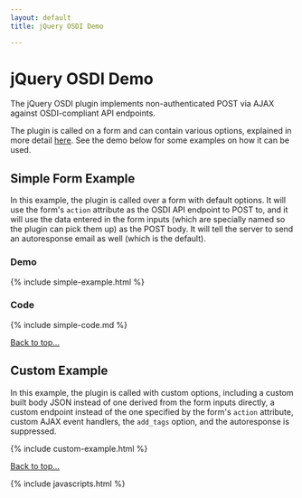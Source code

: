 ```yaml
---
layout: default
title: jQuery OSDI Demo

---
```

# jQuery OSDI Demo
	                
The jQuery OSDI plugin implements non-authenticated POST via AJAX against OSDI-compliant API endpoints.
	                
The plugin is called on a form and can contain various options, explained in more detail [here](https://github.com/opensupporter/jquery-osdi). See the demo below for some examples on how it can be used.

	                
## Simple Form Example
                    
In this example, the plugin is called over a form with default options. It will use the form's `action` attribute as the OSDI API endpoint to POST to, and it will use the data entered in the form inputs (which are specially named so the plugin can pick them up) as the POST body. It will tell the server to send an autoresponse email as well (which is the default).

### Demo

{% include simple-example.html %}

### Code
		
{% include simple-code.md %}	
					
[Back to top...](#)

					
## Custom Example
                    
In this example, the plugin is called with custom options, including a custom built body JSON instead of one derived from the form inputs directly, a custom endpoint instead of the one specified by the form's `action` attribute, custom AJAX event handlers, the `add_tags` option, and the autoresponse is suppressed.
					
{% include custom-example.html %}
					
[Back to top...](#)

{% include javascripts.html %}